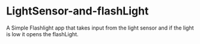 # LightSensor-and-flashLight


A Simple Flashlight app 
that takes input from the 
light sensor and if the 
light is low it opens the 
flashLight.


